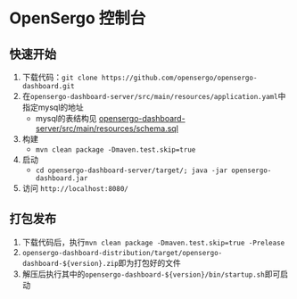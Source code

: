 # OpenSergo 控制台

## 快速开始

1. 下载代码：`git clone https://github.com/opensergo/opensergo-dashboard.git`
2. 在`opensergo-dashboard-server/src/main/resources/application.yaml`中指定mysql的地址
    * mysql的表结构见 [opensergo-dashboard-server/src/main/resources/schema.sql](./opensergo-dashboard-server/src/main/resources/schema.sql)
3. 构建
    * `mvn clean package -Dmaven.test.skip=true`
4. 启动
    * `cd opensergo-dashboard-server/target/; java -jar opensergo-dashboard.jar`
5. 访问 `http://localhost:8080/`

## 打包发布

1. 下载代码后，执行`mvn clean package -Dmaven.test.skip=true -Prelease`
2. `opensergo-dashboard-distribution/target/opensergo-dashboard-${version}.zip`即为打包好的文件
3. 解压后执行其中的`opensergo-dashboard-${version}/bin/startup.sh`即可启动
